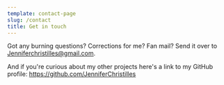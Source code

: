 ```yaml
---
template: contact-page
slug: /contact
title: Get in touch
---
```

Got any burning questions? Corrections for me? Fan mail? Send it over to Jenniferchristilles@gmail.com.

And if you're curious about my other projects here's a link to my GitHub profile: <https://github.com/JenniferChristilles>[](https://github.com/JenniferChristilles/gatsby-starter-foundation)